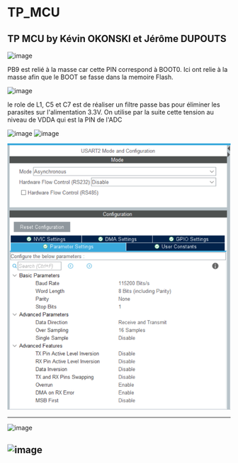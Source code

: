 # TP_MCU

## TP MCU by Kévin OKONSKI et Jérôme DUPOUTS

![image](https://user-images.githubusercontent.com/125466579/225709386-0c18407f-e58a-407d-8489-4a63a83acfa7.png)

PB9 est relié à la masse car cette PIN correspond à BOOT0. Ici ont relie à la masse afin que le BOOT se fasse dans la memoire Flash.

![image](https://user-images.githubusercontent.com/125466579/225711961-0cbdb225-7b04-4b91-9631-63dbd51acf8d.png)

le role de L1, C5 et C7 est de réaliser un filtre passe bas pour éliminer les parasites sur l'alimentation 3.3V. On utilise par la suite cette tension au niveau de VDDA qui est la PIN de l'ADC

![image](https://user-images.githubusercontent.com/125466579/225713425-0951e7d1-b6d4-456e-a947-a6c6d941fa72.png)
![image](https://user-images.githubusercontent.com/125466579/225713473-0ec5d65a-7e45-4c93-aac5-911e6161603f.png)


![Screenshot](screenshot.png)


------------------------------------------------------------------------------
![image](https://user-images.githubusercontent.com/125466579/223980670-0ea654f9-17f8-446e-b1f9-97c7840d6524.png)

![image](https://user-images.githubusercontent.com/125466579/223980507-3857d2ae-9456-44b5-9b9a-b656f4222e2e.png)
------------------------------------------------------------------------------
